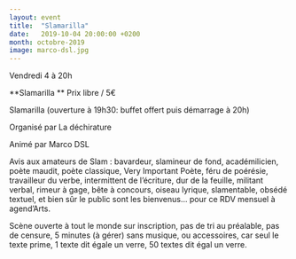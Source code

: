 ```yaml
---
layout: event
title:  "Slamarilla"
date:   2019-10-04 20:00:00 +0200
month: octobre-2019
image: marco-dsl.jpg
---
```





 Vendredi 4 à 20h

 **Slamarilla  ** Prix libre / 5€

</p> 

<p>
  Slamarilla (ouverture à 19h30: buffet offert puis démarrage à 20h)

 Organisé par La déchirature

 Animé par Marco DSL

 Avis aux amateurs de Slam : bavardeur, slamineur de fond, académilicien, poète maudit, poète classique, Very Important Poète, féru de poérésie, travailleur du verbe, intermittent de l’écriture, dur de la feuille, militant verbal, rimeur à gage, bête à concours, oiseau lyrique, slamentable, obsédé textuel, et bien sûr le public sont les bienvenus… pour ce RDV mensuel à agend’Arts.

 Scène ouverte à tout le monde sur inscription, pas de tri au préalable, pas de censure, 5 minutes (à gérer) sans musique, ou accessoires, car seul le texte prime, 1 texte dit égale un verre, 50 textes dit égal un verre.
</p>
